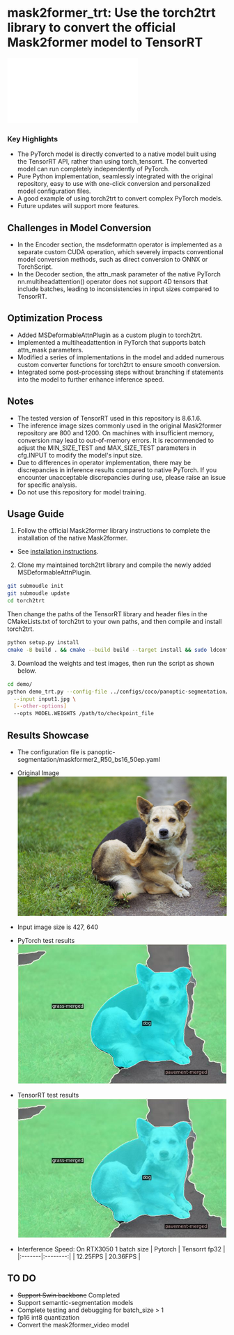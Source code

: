 # mask2former_trt: Use the torch2trt library to convert the official Mask2former model to TensorRT
![中文README](README_CN.md)
### Key Highlights
* The PyTorch model is directly converted to a native model built using the TensorRT API, rather than using torch_tensorrt. The converted model can run completely independently of PyTorch.
* Pure Python implementation, seamlessly integrated with the original repository, easy to use with one-click conversion and personalized model configuration files.
* A good example of using torch2trt to convert complex PyTorch models.
* Future updates will support more features.

## Challenges in Model Conversion
* In the Encoder section, the msdeformattn operator is implemented as a separate custom CUDA operation, which severely impacts conventional model conversion methods, such as direct conversion to ONNX or TorchScript.
* In the Decoder section, the attn_mask parameter of the native PyTorch nn.multiheadattention() operator does not support 4D tensors that include batches, leading to inconsistencies in input sizes compared to TensorRT.

## Optimization Process
* Added MSDeformableAttnPlugin as a custom plugin to torch2trt.
* Implemented a multiheadattention in PyTorch that supports batch attn_mask parameters.
* Modified a series of implementations in the model and added numerous custom converter functions for torch2trt to ensure smooth conversion.
* Integrated some post-processing steps without branching if statements into the model to further enhance inference speed.

## Notes
* The tested version of TensorRT used in this repository is 8.6.1.6.
* The inference image sizes commonly used in the original Mask2former repository are 800 and 1200. On machines with insufficient memory, conversion may lead to out-of-memory errors. It is recommended to adjust the MIN_SIZE_TEST and MAX_SIZE_TEST parameters in cfg.INPUT to modify the model's input size.
* Due to differences in operator implementation, there may be discrepancies in inference results compared to native PyTorch. If you encounter unacceptable discrepancies during use, please raise an issue for specific analysis.
* Do not use this repository for model training.

## Usage Guide
1. Follow the official Mask2former library instructions to complete the installation of the native Mask2former.
*  See [installation instructions](INSTALL.md).
2. Clone my maintained torch2trt library and compile the newly added MSDeformableAttnPlugin.
```bash
git submoudle init
git submoudle update
cd torch2trt
```
Then change the paths of the TensorRT library and header files in the CMakeLists.txt of torch2trt to your own paths, and then compile and install torch2trt.
```bash
python setup.py install
cmake -B build . && cmake --build build --target install && sudo ldconfig
```

3. Download the weights and test images, then run the script as shown below.
```bash
cd demo/
python demo_trt.py --config-file ../configs/coco/panoptic-segmentation/maskformer2_R50_bs16_50ep.yaml \
  --input input1.jpg \
  [--other-options]
  --opts MODEL.WEIGHTS /path/to/checkpoint_file
```
## Results Showcase
*  The configuration file is panoptic-segmentation/maskformer2_R50_bs16_50ep.yaml 

*  Original Image
![Example Image](test/test_dog.jpg)
* Input image size is 427, 640
* PyTorch test results
![Example Image](test/test_dog_result.jpg)
* TensorRT test results
![Example Image](test/test_dog_trt_result.jpg)

* Interference Speed: On RTX3050  1 batch size
| Pytorch | Tensorrt fp32 | 
|:-------|:--------:|
| 12.25FPS   | 20.36FPS    |


## TO DO
* ~~Support Swin backbone~~  Completed
* Support semantic-segmentation models
* Complete testing and debugging for batch_size > 1
* fp16 int8 quantization
* Convert the mask2former_video model